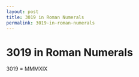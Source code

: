 ```yaml
---
layout: post
title: 3019 in Roman Numerals
permalink: 3019-in-roman-numerals
---
```


# 3019 in Roman Numerals

3019 = MMMXIX
